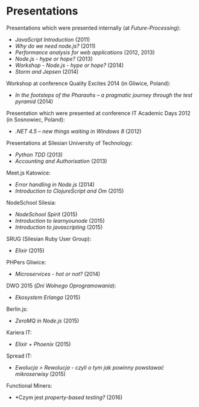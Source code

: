 Presentations
=============

Presentations which were presented internally (at *Future-Processing*):
- *JavaScript Introduction* (2011)
- *Why do we need node.js?* (2011)
- *Performance analysis for web applications* (2012, 2013)
- *Node.js - hype or hope?* (2013)
- *Workshop - Node.js - hype or hope?* (2014)
- *Storm and Jepsen* (2014)

Workshop at conference Quality Excites 2014 (in Gliwice, Poland):
- *In the footsteps of the Pharaohs – a pragmatic journey through the test pyramid* (2014)

Presentation which were presented at conference IT Academic Days 2012 (in Sosnowiec, Poland):
- *.NET 4.5 – new things waiting in Windows 8* (2012)

Presentations at Silesian University of Technology:
- *Python TDD* (2013)
- *Accounting and Authorisation* (2013)

Meet.js Katowice:
- *Error handling in Node.js* (2014)
- *Introduction to ClojureScript and Om* (2015)

NodeSchool Silesia:
- *NodeSchool Spirit* (2015)
- *Introduction to learnyounode* (2015)
- *Introduction to javascripting* (2015)

SRUG (Silesian Ruby User Group):
- *Elixir* (2015)

PHPers Gliwice:
- *Microservices - hot or not?* (2014)

DWO 2015 (*Dni Wolnego Oprogramowania*):
- *Ekosystem Erlanga* (2015)

Berlin.js:
- *ZeroMQ in Node.js* (2015)

Kariera IT:
- *Elixir + Phoenix* (2015)

Spread IT:
- *Ewolucja > Rewolucja - czyli o tym jak powinny powstawać mikroserwisy* (2015)

Functional Miners:
- *Czym jest *property-based testing?* (2016)
